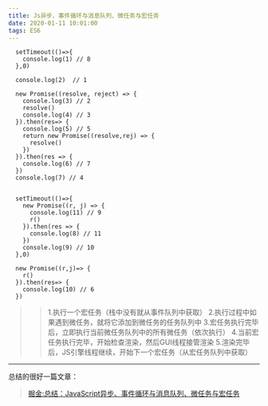 ```yaml
---
title: Js异步、事件循环与消息队列、微任务与宏任务
date: 2020-01-11 10:01:00
tags: ES6
---
```


```
  setTimeout(()=>{
    console.log(1) // 8
  },0)

  console.log(2)  // 1

  new Promise((resolve, reject) => {
    console.log(3) // 2
    resolve()
    console.log(4) // 3
  }).then(res=> {
    console.log(5) // 5
    return new Promise((resolve,rej) => {
      resolve()
    })
  }).then(res => {
    console.log(6) // 7
  })
  console.log(7) // 4

```

<!-- more -->

```

  setTimeout(()=>{
    new Promise((r, j) => {
      console.log(11) // 9
      r()
    }).then(res => {
      console.log(8) // 11
    })
    console.log(9) // 10
  },0)

  new Promise((r,j)=> {
    r()
  }).then(res=> {
    console.log(10) // 6
  })

```

  >> 1.执行一个宏任务（栈中没有就从事件队列中获取）
  >> 2.执行过程中如果遇到微任务，就将它添加到微任务的任务队列中
  >> 3.宏任务执行完毕后，立即执行当前微任务队列中的所有微任务（依次执行）
  >> 4.当前宏任务执行完毕，开始检查渲染，然后GUI线程接管渲染
  >> 5.渲染完毕后，JS引擎线程继续，开始下一个宏任务（从宏任务队列中获取）

----
  总结的很好一篇文章：

  > [掘金:总结：JavaScript异步、事件循环与消息队列、微任务与宏任务](https://juejin.im/post/5be5a0b96fb9a049d518febc)
